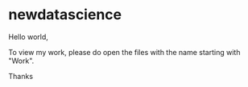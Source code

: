 # newdatascience
Hello world,

To view my work, please do open the files with the name starting with "Work".

Thanks
